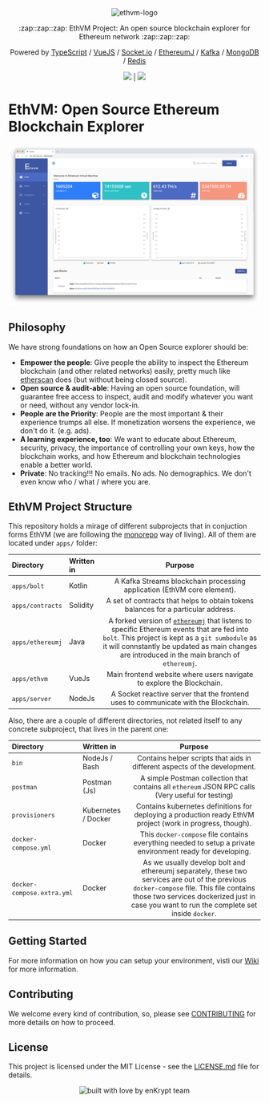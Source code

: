 <div align="center">
  <img src="https://raw.githubusercontent.com/enKryptIO/ethvm/master/.github/assets/logo.png" alt="ethvm-logo">
  <p>:zap::zap::zap: EthVM Project: An open source blockchain explorer for Ethereum network :zap::zap::zap:</p>
  <p>Powered by <a href="https://www.typescriptlang.org/">TypeScript</a> / <a href="https://vuejs.org/">VueJS</a> / <a href="https://github.com/socketio/socket.io">Socket.io</a> / <a href="https://github.com/ethereum/ethereumj">EthereumJ</a> / <a href="https://kafka.apache.org/">Kafka</a> / <a href="https://github.com/mongodb/mongo">MongoDB</a> / <a href="https://redis.io/topics/quickstart">Redis</a></p>
  <p><a href="https://travis-ci.org/enKryptIO/ethvm.svg?branch=develop"><img src="https://travis-ci.org/enKryptIO/ethvm.svg?branch=develop"/></a> | <img src="https://img.shields.io/github/license/mashape/apistatus.svg" /></p>
</div>

# EthVM: Open Source Ethereum Blockchain Explorer

![Screenshot example](.github/assets/ethvm.png)

## Philosophy

We have strong foundations on how an Open Source explorer should be:

- **Empower the people**: Give people the ability to inspect the Ethereum blockchain (and other related networks) easily, pretty much like [etherscan](https://etherscan.io/) does (but without being closed source).
- **Open source & audit-able**: Having an open source foundation, will guarantee free access to inspect, audit and modify whatever you want or need, without any vendor lock-in.
- **People are the Priority**: People are the most important & their experience trumps all else. If monetization worsens the experience, we don't do it. (e.g. ads).
- **A learning experience, too**: We want to educate about Ethereum, security, privacy, the importance of controlling your own keys, how the blockchain works, and how Ethereum and blockchain technologies enable a better world.
- **Private**: No tracking!!! No emails. No ads. No demographics. We don't even know who / what / where you are.

## EthVM Project Structure

This repository holds a mirage of different subprojects that in conjuction forms EthVM (we are following the [monorepo](https://medium.com/@maoberlehner/monorepos-in-the-wild-33c6eb246cb9) way of living). All of them are located under `apps/` folder:

| Directory               | Written in | Purpose                                                                                                                                                                                                                                                                                   |
|:------------------------|:-----------|:-----------------------------------------------------------------------------------------------------------------------------------------------------------------------------------------------------------------------------------------------------------------------------------------:|
| `apps/bolt`             | Kotlin     | A Kafka Streams blockchain processing application (EthVM core element).                                                                                                                                                                                                                   |
| `apps/contracts`        | Solidity   | A set of contracts that helps to obtain tokens balances for a particular address.                                                                                                                                                                                                         |
| `apps/ethereumj`        | Java       | A forked version of [`ethereumj`](https://github.com/enKryptIO/ethereumj) that listens to specific Ethereum events that are fed into `bolt`. This project is kept as a `git sumbodule` as it will connstantly be updated as main changes are introduced in the main branch of `ethereumj`.|
| `apps/ethvm`            | VueJs      | Main frontend website where users navigate to explore the Blockchain.                                                                                                                                                                                                                     |
| `apps/server`           | NodeJs     | A Socket reactive server that the frontend uses to communicate with the Blockchain.                                                                                                                                                                                                          |

Also, there are a couple of different directories, not related itself to any concrete subproject, that lives in the parent one:

| Directory                    | Written in          | Purpose                                                                                                                                                                                                                                        |
|:-----------------------------|:--------------------|:----------------------------------------------------------------------------------------------------------------------------------------------------------------------------------------------------------------------------------------------:|
| `bin`                        | NodeJs / Bash       | Contains helper scripts that aids in different aspects of the development.                                                                                                                                                                     |
| `postman`                    | Postman (Js)        | A simple Postman collection that contains all `ethereum` JSON RPC calls (Very useful for testing)                                                                                                                                              |
| `provisioners`               | Kubernetes / Docker | Contains kubernetes definitions for deploying a production ready EthVM project (work in progress, though).                                                                                                                                     |
| `docker-compose.yml`         | Docker              | This `docker-compose` file contains everything needed to setup a private environment ready for developing.                                                                                                                                     |
| `docker-compose.extra.yml`   | Docker              | As we usually develop bolt and ethereumj separately, these two services are out of the previous `docker-compose` file. This file contains those two services dockerized just in case you want to run the complete set inside `docker`.         |

## Getting Started

For more information on how you can setup your environment, visti our [Wiki](https://github.com/enKryptIO/ethvm/wiki/) for more information.

## Contributing

We welcome every kind of contribution, so, please see [CONTRIBUTING](.github/CONTRIBUTING.md) for more details on how to proceed.

## License

This project is licensed under the MIT License - see the [LICENSE.md](LICENSE.md) file for details.

<div align="center">
  <img src="https://forthebadge.com/images/badges/built-with-love.svg" alt="built with love by enKrypt team" />
</div>
